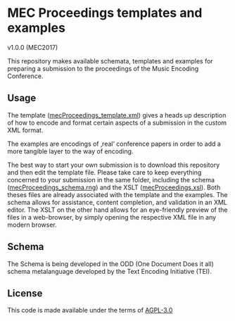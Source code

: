 # MEC Proceedings templates and examples

v1.0.0 (MEC2017)

This repository makes available schemata, templates and examples for preparing a submission to the proceedings of the Music Encoding Conference.

## Usage

The template ([mecProceedings_template.xml](mecProceedings_template.xml)) gives a heads up description of how to encode and format certain aspects of a submission in the custom XML format.

The examples are encodings of ‚real‘ conference papers in order to add a more tangible layer to the way of encoding.

The best way to start your own submission is to download this repository and then edit the template file. Please take care to keep everything concerned to your submission in the same folder, including the schema ([mecProceedings_schema.rng](mecProceedings_schema.rng)) and the XSLT ([mecProceedings.xsl](mecProceedings.xsl)). Both theses files are already associated with the template and the examples. The schema allows for assistance, content completion, and validation in an XML editor. The XSLT on the other hand allows for an eye-friendly preview of the files in a web-browser, by simply opening the respective XML file in any modern browser.

## Schema

The Schema is being developed in the ODD (One Document Does it all) schema metalanguage developed by the Text Encoding Initiative (TEI).

## License

This code is made available under the terms of 
[AGPL-3.0](LICENSE)
